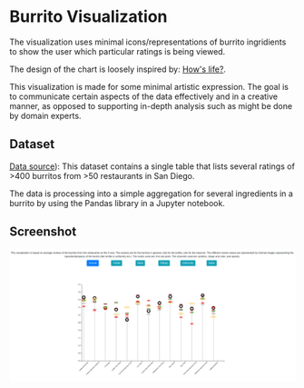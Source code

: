 # Burrito Visualization

The visualization uses minimal icons/representations of burrito ingridients to show the user which particular ratings is being viewed.

The design of the chart is loosely inspired by: [How's life?](http://www.oecdbetterlifeindex.org/#/31111111111).

This visualization is made for some minimal artistic expression. The goal is to communicate certain aspects of the data effectively and in a creative manner, as opposed to supporting in-depth analysis such as might be done by domain experts.

## Dataset 

[Data source](https://www.kaggle.com/srcole/burritos-in-san-diego)): This dataset contains a single table that lists several ratings of >400 burritos from >50 restaurants in San Diego.

The data is processing into a simple aggregation for several ingredients in a burrito by using the Pandas library in a Jupyter notebook.

## Screenshot

![visualization](screenshots/main.png)
